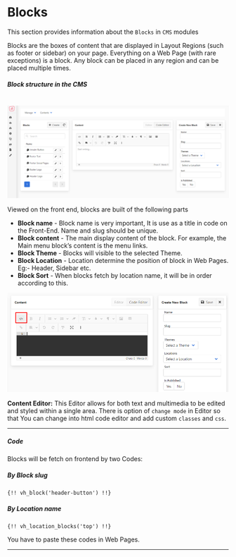 # Blocks

This section provides information about the `Blocks` in `CMS` modules

Blocks are the boxes of content that are displayed in Layout Regions (such as footer or sidebar) on your page. Everything on a Web Page (with rare exceptions) is a block. Any block can be placed in any region and can be placed multiple times.



##### Block structure in the CMS
<br/>
<img src="/images/cms-block-1.png" alt="cms-block-1">

Viewed on the front end, blocks are built of the following parts

- **Block name** - Block name is very important, It is use as a title in code on the Front-End. Name and slug should be unique.
- **Block content** - The main display content of the block. For example, the Main menu block’s content is the menu links.
- **Block Theme** - Blocks will visible to the selected Theme.
- **Block Location** - Location determine the position of block in Web Pages. Eg:- Header, Sidebar etc.
- **Block Sort** - When blocks fetch by location name, it will be in order according to this.

<img src="/images/cms-block-2.png" alt="cms-block-2">

**Content Editor:** This Editor allows for both text and multimedia to be edited and styled within a single area. There is option of `change mode` in Editor so that You can change into html code editor and add custom `classes` and `css`.

------



##### Code

Blocks will be fetch on frontend by two Codes:

##### By Block slug

```php+HTML
{!! vh_block('header-button') !!}
```



##### By Location name

```php+HTML
{!! vh_location_blocks('top') !!}
```



You have to paste these codes in Web Pages.

------